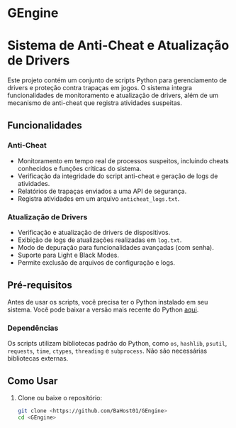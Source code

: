 # GEngine
# Sistema de Anti-Cheat e Atualização de Drivers

Este projeto contém um conjunto de scripts Python para gerenciamento de drivers e proteção contra trapaças em jogos. O sistema integra funcionalidades de monitoramento e atualização de drivers, além de um mecanismo de anti-cheat que registra atividades suspeitas.

## Funcionalidades

### Anti-Cheat
- Monitoramento em tempo real de processos suspeitos, incluindo cheats conhecidos e funções críticas do sistema.
- Verificação da integridade do script anti-cheat e geração de logs de atividades.
- Relatórios de trapaças enviados a uma API de segurança.
- Registra atividades em um arquivo `anticheat_logs.txt`.

### Atualização de Drivers
- Verificação e atualização de drivers de dispositivos.
- Exibição de logs de atualizações realizadas em `log.txt`.
- Modo de depuração para funcionalidades avançadas (com senha).
- Suporte para Light e Black Modes.
- Permite exclusão de arquivos de configuração e logs.

## Pré-requisitos

Antes de usar os scripts, você precisa ter o Python instalado em seu sistema. Você pode baixar a versão mais recente do Python [aqui](https://www.python.org/downloads/).

### Dependências

Os scripts utilizam bibliotecas padrão do Python, como `os`, `hashlib`, `psutil`, `requests`, `time`, `ctypes`, `threading` e `subprocess`. Não são necessárias bibliotecas externas.

## Como Usar

1. Clone ou baixe o repositório:
   ```bash
   git clone <https://github.com/BaHost01/GEngine>
   cd <GEngine>
